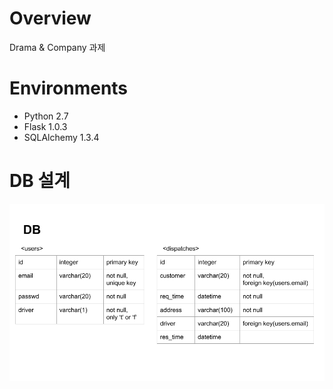 # Overview
Drama & Company 과제

# Environments
* Python 2.7
* Flask 1.0.3
* SQLAlchemy 1.3.4

# DB 설계
![alt text](db.png)
